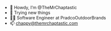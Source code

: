 - 👋 Howdy, I’m @TheMrChaptastic
- 👀 Trying new things
- 👨‍💻 Software Engineer at PradcoOutdoorBrands
- 📫 chappy@themrchaptastic.com


<!---
TheMrChaptastic/TheMrChaptastic is a ✨ special ✨ repository because its `README.md` (this file) appears on your GitHub profile.
You can click the Preview link to take a look at your changes.
--->
